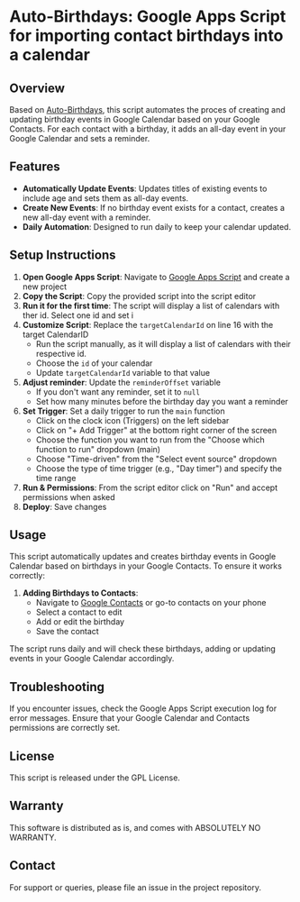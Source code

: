 # Auto-Birthdays: Google Apps Script for importing contact birthdays into a calendar

## Overview
Based on [Auto-Birthdays](https://github.com/FlorisDeVries/Auto-Birthdays), this script automates the proces of creating and updating birthday events in Google Calendar based on your Google Contacts. 
For each contact with a birthday, it adds an all-day event in your Google Calendar and sets a reminder.

## Features
- **Automatically Update Events**: Updates titles of existing events to include age and sets them as all-day events.
- **Create New Events**: If no birthday event exists for a contact, creates a new all-day event with a reminder.
- **Daily Automation**: Designed to run daily to keep your calendar updated.

## Setup Instructions
1. **Open Google Apps Script**: Navigate to [Google Apps Script](https://script.google.com) and create a new project
2. **Copy the Script**: Copy the provided script into the script editor
3. **Run it for the first time**: The script will display a list of calendars with ther id. Select one id and set i
3. **Customize Script**: Replace the `targetCalendarId` on line 16 with the target CalendarID
   - Run the script manually, as it will display a list of calendars with their respective id. 
   - Choose the `id` of your calendar
   - Update `targetCalendarId` variable to that value
4. **Adjust reminder**: Update the `reminderOffset` variable
   - If you don't want any reminder, set it to `null`
   - Set how many minutes before the birthday day you want a reminder
5. **Set Trigger**: Set a daily trigger to run the `main` function
    - Click on the clock icon (Triggers) on the left sidebar
    - Click on "+ Add Trigger" at the bottom right corner of the screen
    - Choose the function you want to run from the "Choose which function to run" dropdown (main)
    - Choose "Time-driven" from the "Select event source" dropdown
    - Choose the type of time trigger (e.g., "Day timer") and specify the time range
5. **Run & Permissions**: From the script editor click on "Run" and accept permissions when asked
6. **Deploy**: Save changes

## Usage
This script automatically updates and creates birthday events in Google Calendar based on birthdays in your Google Contacts. To ensure it works correctly:

1. **Adding Birthdays to Contacts**:
   - Navigate to [Google Contacts](https://contacts.google.com) or go-to contacts on your phone
   - Select a contact to edit
   - Add or edit the birthday
   - Save the contact

The script runs daily and will check these birthdays, adding or updating events in your Google Calendar accordingly.

## Troubleshooting
If you encounter issues, check the Google Apps Script execution log for error messages. Ensure that your Google Calendar and Contacts permissions are correctly set.

## License
This script is released under the GPL License.

## Warranty
This software is distributed as is, and comes with ABSOLUTELY NO WARRANTY.

## Contact
For support or queries, please file an issue in the project repository.